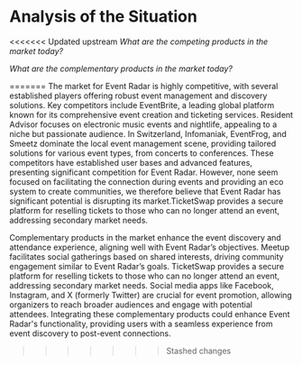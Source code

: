 # Analysis of the Situation

<<<<<<< Updated upstream
*What are the competing products in the market today?*

*What are the complementary products in the market today?*

=======
The market for Event Radar is highly competitive, with several established players offering robust event management and discovery solutions. Key competitors include EventBrite, a leading global platform known for its comprehensive event creation and ticketing services. Resident Advisor focuses on electronic music events and nightlife, appealing to a niche but passionate audience. In Switzerland, Infomaniak, EventFrog, and Smeetz dominate the local event management scene, providing tailored solutions for various event types, from concerts to conferences. These competitors have established user bases and advanced features, presenting significant competition for Event Radar. However, none seem focused on facilitating the connection during events and providing an eco system to create communities, we therefore believe that Event Radar has significant potential is disrupting its market.TicketSwap provides a secure platform for reselling tickets to those who can no longer attend an event, addressing secondary market needs.

Complementary products in the market enhance the event discovery and attendance experience, aligning well with Event Radar’s objectives. Meetup facilitates social gatherings based on shared interests, driving community engagement similar to Event Radar’s goals. TicketSwap provides a secure platform for reselling tickets to those who can no longer attend an event, addressing secondary market needs. Social media apps like Facebook, Instagram, and X (formerly Twitter) are crucial for event promotion, allowing organizers to reach broader audiences and engage with potential attendees. Integrating these complementary products could enhance Event Radar's functionality, providing users with a seamless experience from event discovery to post-event connections.
>>>>>>> Stashed changes
